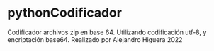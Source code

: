# pythonCodificador
Codificador archivos zip en base 64.
Utilizando codificación utf-8, y encriptación base64.
Realizado por Alejandro Higuera 2022
